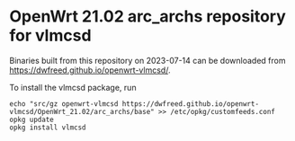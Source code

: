 OpenWrt 21.02 arc_archs repository for vlmcsd
========

Binaries built from this repository on 2023-07-14 can be downloaded from <https://dwfreed.github.io/openwrt-vlmcsd/>.

To install the vlmcsd package, run

```
echo "src/gz openwrt-vlmcsd https://dwfreed.github.io/openwrt-vlmcsd/OpenWrt_21.02/arc_archs/base" >> /etc/opkg/customfeeds.conf
opkg update
opkg install vlmcsd
```
